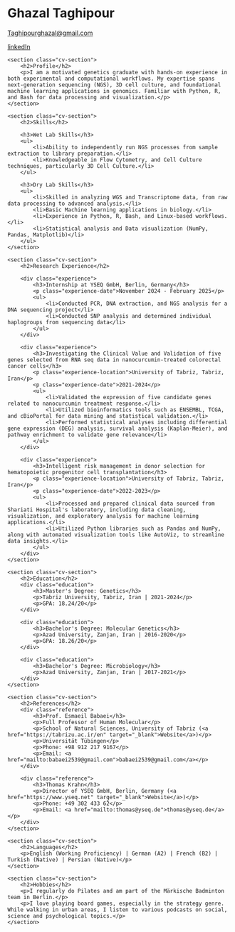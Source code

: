 <!--
.. title: CV
.. slug: curriculum-vitae
.. date: 2025-03-01 16:00:00 UTC
.. type: text
-->

<div class="cv-container">
    <div class="cv-header">
        <h1>Ghazal Taghipour</h1>
        <div class="contact-info">
            <p><i class="fas fa-envelope"></i> <a href="mailto:taghipourghazal@gmail.com">Taghipourghazal@gmail.com</a></p>
            <p><i class="fab fa-linkedin"></i> <a href="https://www.linkedin.com/in/ghazal-taghipour-835bab193" target="_blank">linkedIn</a></p>
        </div>
    </div>

    <section class="cv-section">
        <h2>Profile</h2>
        <p>I am a motivated genetics graduate with hands-on experience in both experimental and computational workflows. My expertise spans next-generation sequencing (NGS), 3D cell culture, and foundational machine learning applications in genomics. Familiar with Python, R, and Bash for data processing and visualization.</p>
    </section>

    <section class="cv-section">
        <h2>Skills</h2>
        
        <h3>Wet Lab Skills</h3>
        <ul>
            <li>Ability to independently run NGS processes from sample extraction to library preparation.</li>
            <li>Knowledgeable in Flow Cytometry, and Cell Culture techniques, particularly 3D Cell Culture.</li>
        </ul>
        
        <h3>Dry Lab Skills</h3>
        <ul>
            <li>Skilled in analyzing WGS and Transcriptome data, from raw data processing to advanced analysis.</li>
            <li>Basic Machine learning applications in biology.</li>
            <li>Experience in Python, R, Bash, and Linux-based workflows.</li>
            <li>Statistical analysis and Data visualization (NumPy, Pandas, Matplotlib)</li>
        </ul>
    </section>

    <section class="cv-section">
        <h2>Research Experience</h2>
        
        <div class="experience">
            <h3>Internship at YSEQ GmbH, Berlin, Germany</h3>
            <p class="experience-date">November 2024 - February 2025</p>
            <ul>
                <li>Conducted PCR, DNA extraction, and NGS analysis for a DNA sequencing project</li>
                <li>Conducted SNP analysis and determined individual haplogroups from sequencing data</li>
            </ul>
        </div>
        
        <div class="experience">
            <h3>Investigating the Clinical Value and Validation of five genes selected from RNA seq data in nanocurcumin-treated colorectal cancer cells</h3>
            <p class="experience-location">University of Tabriz, Tabriz, Iran</p>
            <p class="experience-date">2021-2024</p>
            <ul>
                <li>Validated the expression of five candidate genes related to nanocurcumin treatment response.</li>
                <li>Utilized bioinformatics tools such as ENSEMBL, TCGA, and cBioPortal for data mining and statistical validation.</li>
                <li>Performed statistical analyses including differential gene expression (DEG) analysis, survival analysis (Kaplan-Meier), and pathway enrichment to validate gene relevance</li>
            </ul>
        </div>
        
        <div class="experience">
            <h3>Intelligent risk management in donor selection for hematopoietic progenitor cell transplantation</h3>
            <p class="experience-location">University of Tabriz, Tabriz, Iran</p>
            <p class="experience-date">2022-2023</p>
            <ul>
                <li>Processed and prepared clinical data sourced from Shariati Hospital's laboratory, including data cleaning, visualization, and exploratory analysis for machine learning applications.</li>
                <li>Utilized Python libraries such as Pandas and NumPy, along with automated visualization tools like AutoViz, to streamline data insights.</li>
            </ul>
        </div>
    </section>

    <section class="cv-section">
        <h2>Education</h2>
        <div class="education">
            <h3>Master's Degree: Genetics</h3>
            <p>Tabriz University, Tabriz, Iran | 2021-2024</p>
            <p>GPA: 18.24/20</p>
        </div>
        
        <div class="education">
            <h3>Bachelor's Degree: Molecular Genetics</h3>
            <p>Azad University, Zanjan, Iran | 2016-2020</p>
            <p>GPA: 18.26/20</p>
        </div>
        
        <div class="education">
            <h3>Bachelor's Degree: Microbiology</h3>
            <p>Azad University, Zanjan, Iran | 2017-2021</p>
        </div>
    </section>

    <section class="cv-section">
        <h2>References</h2>
        <div class="reference">
            <h3>Prof. Esmaeil Babaei</h3>
            <p>Full Professor of Human Molecular</p>
            <p>School of Natural Sciences, University of Tabriz (<a href="https://tabrizu.ac.ir/en" target="_blank">Website</a>)</p>
            <p>Universität Tübingen</p>
            <p>Phone: +98 912 217 9167</p>
            <p>Email: <a href="mailto:babaei2539@gmail.com">babaei2539@gmail.com</a></p>
        </div>
        
        <div class="reference">
            <h3>Thomas Krahn</h3>
            <p>Director of YSEQ GmbH, Berlin, Germany (<a href="https://www.yseq.net" target="_blank">Website</a>)</p>
            <p>Phone: +49 302 433 62</p>
            <p>Email: <a href="mailto:thomas@yseq.de">thomas@yseq.de</a></p>
        </div>
    </section>

    <section class="cv-section">
        <h2>Languages</h2>
        <p>English (Working Proficiency) | German (A2) | French (B2) | Turkish (Native) | Persian (Native)</p>
    </section>

    <section class="cv-section">
        <h2>Hobbies</h2>
        <p>I regularly do Pilates and am part of the Märkische Badminton team in Berlin.</p>
        <p>I love playing board games, especially in the strategy genre. While walking in urban areas, I listen to various podcasts on social, science and psychological topics.</p>
    </section>
</div>
